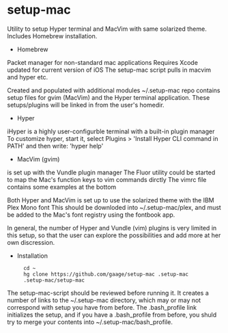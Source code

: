 # setup-mac
Utility to setup Hyper terminal and MacVim with same solarized theme. Includes Homebrew installation.

* Homebrew

Packet manager for non-standard mac applications
Requires Xcode updated for current version of iOS
The setup-mac script pulls in macvim and hyper etc.

Created and populated with additional modules
~/.setup-mac repo contains setup files for gvim (MacVim) and
the Hyper terminal application. These setups/plugins will be linked in
from the user's homedir.

* Hyper 

iHyper is a highly user-configurble terminal with a built-in plugin manager
To customize hyper, start it, select Plugins > 'Install Hyper CLI command in PATH'
and then write: 'hyper help'

* MacVim (gvim) 

is set up with the Vundle plugin manager
The Fluor utility could be started to map the Mac's function keys to vim commands dirctly 
The vimrc file contains some examples at the bottom

Both Hyper and MacVim is set up to use the solarized theme with the IBM Plex Mono font
This should be downloded into ~/.setup-mac/plex, and must be added to the Mac's 
font registry using the fontbook app.

In general, the number of Hyper and Vundle (vim) plugins is very limited
in this setup, so that the user can explore the possibilities and add more
at her own discression.

* Installation

		cd ~
		hg clone https://github.com/gaage/setup-mac .setup-mac
		.setup-mac/setup-mac

The setup-mac-script should be reviewed before running it.
It creates a number of links to the ~/.setup-mac directory,
which may or may not correspond with setup you have from before.
The .bash_profile link initializes the setup, and if you have
a .bash_profile from before, you shuld try to merge your contents
into ~/.setup-mac/bash_profile.
